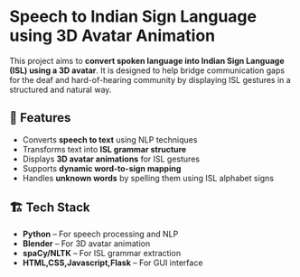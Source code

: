 # Speech to Indian Sign Language using 3D Avatar Animation  

This project aims to **convert spoken language into Indian Sign Language (ISL) using a 3D avatar**. It is designed to help bridge communication gaps for the deaf and hard-of-hearing community by displaying ISL gestures in a structured and natural way.  

## 🚀 Features  
- Converts **speech to text** using NLP techniques  
- Transforms text into **ISL grammar structure**  
- Displays **3D avatar animations** for ISL gestures  
- Supports **dynamic word-to-sign mapping**  
- Handles **unknown words** by spelling them using ISL alphabet signs  

## 🏗️ Tech Stack  
- **Python** – For speech processing and NLP  
- **Blender** – For 3D avatar animation  
- **spaCy/NLTK** – For ISL grammar extraction  
- **HTML,CSS,Javascript,Flask** – For GUI interface  
